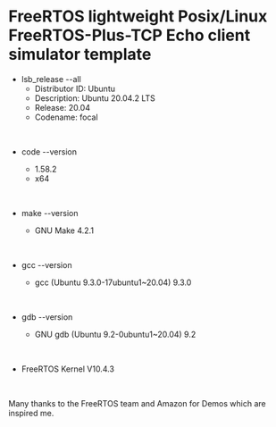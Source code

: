# FreeRTOS lightweight Posix/Linux FreeRTOS-Plus-TCP Echo client simulator template

- lsb_release --all
  - Distributor ID: Ubuntu
  - Description:    Ubuntu 20.04.2 LTS
  - Release:        20.04
  - Codename:       focal

&nbsp;

- code --version

  - 1.58.2
  - x64

&nbsp;

- make --version

  - GNU Make 4.2.1

&nbsp;

- gcc --version

  - gcc (Ubuntu 9.3.0-17ubuntu1~20.04) 9.3.0

&nbsp;

- gdb --version

  - GNU gdb (Ubuntu 9.2-0ubuntu1~20.04) 9.2

&nbsp;

- FreeRTOS Kernel V10.4.3

&nbsp;
&nbsp;
&nbsp;

Many thanks to the FreeRTOS team and Amazon for Demos which are inspired me.
